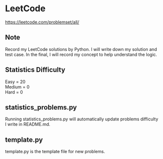 # LeetCode
https://leetcode.com/problemset/all/

## Note
Record my LeetCode solutions by Python.
I will write down my solution and test case. In the final, I will record my concept to help understand the logic.

## Statistics Difficulty
Easy = 20  
Medium = 0  
Hard = 0  

## **statistics_problems.py**
Running statistics_problems.py will automatically update problems difficulty I write in README.md.

## **template.py**
template.py is the template file for new problems.
